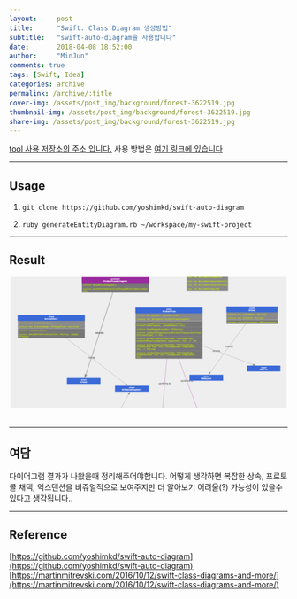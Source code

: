 ```yaml
---
layout:     post
title:      "Swift. Class Diagram 생성방법"
subtitle:   "swift-auto-diagram을 사용합니다"
date:       2018-04-08 18:52:00
author:     "MinJun"
comments: true 
tags: [Swift, Idea]
categories: archive
permalink: /archive/:title
cover-img: /assets/post_img/background/forest-3622519.jpg
thumbnail-img: /assets/post_img/background/forest-3622519.jpg
share-img: /assets/post_img/background/forest-3622519.jpg
---
```


[tool 사용 저장소의 주소 입니다.](https://github.com/yoshimkd/swift-auto-diagram) 사용 방법은 [여기 링크에 있습니다](https://martinmitrevski.com/2016/10/12/swift-class-diagrams-and-more/)

---

## Usage 

1. `git clone https://github.com/yoshimkd/swift-auto-diagram`

2. `ruby generateEntityDiagram.rb ~/workspace/my-swift-project
`

---

## Result 

<center><img src="/assets/post_img/posts/classdiagram.png" width="500"></center> <br> 

---

## 여담 

다이어그램 결과가 나왔을때 정리해주어야합니다. 어떻게 생각하면 복잡한 상속, 프로토콜 채택, 익스탠션을 비쥬얼적으로 보여주지만 더 알아보기 어려울(?) 가능성이 있을수 있다고 생각됩니다.. 

---

## Reference 

[https://github.com/yoshimkd/swift-auto-diagram](https://github.com/yoshimkd/swift-auto-diagram)<br>
[https://martinmitrevski.com/2016/10/12/swift-class-diagrams-and-more/](https://martinmitrevski.com/2016/10/12/swift-class-diagrams-and-more/)